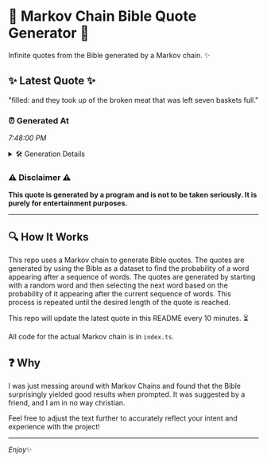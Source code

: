 # 📖 Markov Chain Bible Quote Generator 📖

Infinite quotes from the Bible generated by a Markov chain. ✨

## ✨ Latest Quote ✨
"filled: and they took up of the broken meat that was left seven baskets full."

### ⏰ Generated At
*7:48:00 PM*

<details>
    <summary>🛠️ Generation Details</summary>
    <p>
        <strong>🌱 Seed:</strong> filled:<br>
        <strong>🔄 Iterations:</strong> 14<br>
        <strong>📜 Context History:</strong><br>[ filled: ]: and<br>[ filled:, and ]: they<br>[ filled:, and, they ]: took<br>[ filled:, and, they, took ]: up<br>[ filled:, and, they, took, up ]: of<br>[ filled:, and, they, took, up, of ]: the<br>[ and, they, took, up, of, the ]: broken<br>[ they, took, up, of, the, broken ]: meat<br>[ took, up, of, the, broken, meat ]: that<br>[ up, of, the, broken, meat, that ]: was<br>[ of, the, broken, meat, that, was ]: left<br>[ the, broken, meat, that, was, left ]: seven<br>[ broken, meat, that, was, left, seven ]: baskets<br>[ meat, that, was, left, seven, baskets ]: full.<br>
    </p>
</details>

### ⚠️ Disclaimer ⚠️
**This quote is generated by a program and is not to be taken seriously. It is purely for entertainment purposes.**

---

## 🔍 How It Works

This repo uses a Markov chain to generate Bible quotes. The quotes are generated by using the Bible as a dataset to find the probability of a word appearing after a sequence of words. The quotes are generated by starting with a random word and then selecting the next word based on the probability of it appearing after the current sequence of words. This process is repeated until the desired length of the quote is reached.

This repo will update the latest quote in this README every 10 minutes. ⏳

All code for the actual Markov chain is in `index.ts`.

## ❓ Why

I was just messing around with Markov Chains and found that the Bible surprisingly yielded good results when prompted. 
It was suggested by a friend, and I am in no way christian.

Feel free to adjust the text further to accurately reflect your intent and experience with the project!

---

*Enjoy*✨
